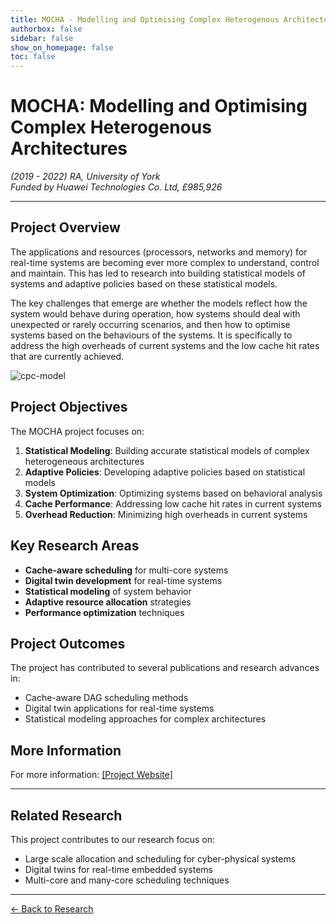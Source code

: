 ```yaml
---
title: MOCHA - Modelling and Optimising Complex Heterogenous Architectures
authorbox: false
sidebar: false
show_on_homepage: false
toc: false
---
```


# MOCHA: Modelling and Optimising Complex Heterogenous Architectures

*(2019 - 2022) RA, University of York*  
*Funded by Huawei Technologies Co. Ltd, £985,926*

---

## Project Overview

The applications and resources (processors, networks and memory) for real-time systems are becoming ever more complex to understand, control and maintain. This has led to research into building statistical models of systems and adaptive policies based on these statistical models.

The key challenges that emerge are whether the models reflect how the system would behave during operation, how systems should deal with unexpected or rarely occurring scenarios, and then how to optimise systems based on the behaviours of the systems. It is specifically to address the high overheads of current systems and the low cache hit rates that are currently achieved.

![cpc-model](/img/cpc-model.png)

## Project Objectives

The MOCHA project focuses on:

1. **Statistical Modeling**: Building accurate statistical models of complex heterogeneous architectures
2. **Adaptive Policies**: Developing adaptive policies based on statistical models
3. **System Optimization**: Optimizing systems based on behavioral analysis
4. **Cache Performance**: Addressing low cache hit rates in current systems
5. **Overhead Reduction**: Minimizing high overheads in current systems

## Key Research Areas

- **Cache-aware scheduling** for multi-core systems
- **Digital twin development** for real-time systems
- **Statistical modeling** of system behavior
- **Adaptive resource allocation** strategies
- **Performance optimization** techniques

## Project Outcomes

The project has contributed to several publications and research advances in:
- Cache-aware DAG scheduling methods
- Digital twin applications for real-time systems
- Statistical modeling approaches for complex architectures

## More Information

For more information: [\[Project Website\]](https://www.cs.york.ac.uk/rts/mocha/)

---

## Related Research

This project contributes to our research focus on:
- Large scale allocation and scheduling for cyber-physical systems
- Digital twins for real-time embedded systems
- Multi-core and many-core scheduling techniques

---

[← Back to Research](../research)
